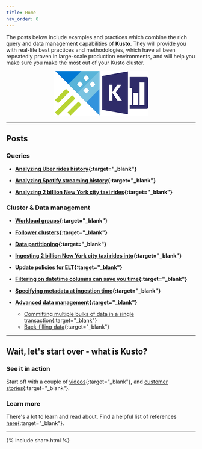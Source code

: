 ```yaml
---
title: Home
nav_order: 0
---
```

The posts below include examples and practices which combine the rich query and data management capabilities of **Kusto**.
They will provide you with real-life best practices and methodologies, which have all been repeatedly proven in large-scale production environments,
and will help you make sure you make the most out of your Kusto cluster.

<p align="center">
  <img src="resources/images/adx-logo.png">
</p>

---

## **Posts**

### **Queries**

- **[Analyzing Uber rides history](blog-posts/analyzing-uber-rides-history.md){:target="_blank"}**

- **[Analyzing Spotify streaming history](blog-posts/analyzing-spotify-streaming-history.md){:target="_blank"}**

- **[Analyzing 2 billion New York city taxi rides](blog-posts/analyzing-nyc-taxi-rides.md){:target="_blank"}**

### **Cluster & Data management**

- **[Workload groups](blog-posts/workload-groups.md){:target="_blank"}**

- **[Follower clusters](blog-posts/follower-cluster.md){:target="_blank"}**

- **[Data partitioning](blog-posts/data-partitioning.md){:target="_blank"}**

- **[Ingesting 2 billion New York city taxi rides into](blog-posts/ingesting-nyc-taxi-rides.md){:target="_blank"}**

- **[Update policies for ELT](blog-posts/update-policies.md){:target="_blank"}**

- **[Filtering on datetime columns can save you time](blog-posts/datetime-columns.md){:target="_blank"}**

- **[Specifying metadata at ingestion time](blog-posts/ingestion-time-metadata.md){:target="_blank"}**

- **[Advanced data management](blog-posts/advanced-data-management.md){:target="_blank"}**
  - [Committing multiple bulks of data in a single transaction](blog-posts/advanced-data-management.md#committing-multiple-bulks-of-data-in-a-single-transaction){:target="_blank"}
  - [Back-filling data](blog-posts/advanced-data-management.md#back-filling-data){:target="_blank"}

---

## **Wait, let's start over - what is Kusto?**

### **See it in action**

Start off with a couple of [videos](references/videos.md){:target="_blank"}, and [customer stories](references/customer-stories.md){:target="_blank"}.

### **Learn more**

There's a lot to learn and read about. Find a helpful list of references [here](references/learn-more.md){:target="_blank"}.

---

{% include  share.html %}
